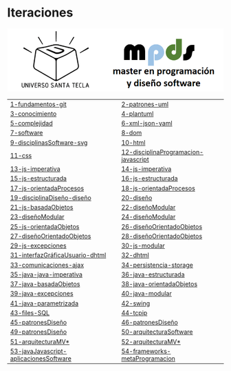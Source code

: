 # Iteraciones


![logo](images/logo.png "logo")

|    |    |
|----|----|
|[1-fundamentos-git](iteraciones/01-fundamentos-git.md) | [2-patrones-uml](iteraciones/02-patrones-uml.md) | 
|[3-conocimiento](iteraciones/03-conocimiento.md) | [4-plantuml](iteraciones/04-plantuml.md) |
|[5-complejidad](iteraciones/05-complejidad.md) | [6-xml-json-yaml](iteraciones/06-xml-json-yaml.md) | 
|[7-software](iteraciones/07-software.md) | [8-dom](iteraciones/08-dom-xPath-xmlSchema.md) |
|[9-disciplinasSoftware-svg](iteraciones/09-disciplinasSoftware-svg.md) | [10-html](iteraciones/10-html.md) |  
|[11-css](iteraciones/11-css.md) |[12-disciplinaProgramacion-javascript](iteraciones/12-disciplinasProgramacion-javascript.md)|
|[13-js-imperativa](iteraciones/13-programacionImperativa.md) | [14-js-imperativa](iteraciones/14-programacionImperativa.md) |  
|[15-js-estructurada](iteraciones/15-programacionEstructurada.md) | [16-js-estructurada](iteraciones/16-programacionEstructurada.md) |
|[17-js-orientadaProcesos](iteraciones/17-programacionOrientadaProcesos.md) | [18-js-orientadaProcesos](iteraciones/18-programacionOrientadaProcesos.md) | 
|[19-disciplinaDiseño-diseño](iteraciones/19-disciplinaDiseño-diseño.md) | [20-diseño](iteraciones/20-diseño.md) |
|[21-js-basadaObjetos](iteraciones/21-programacionBasadaObjetos.md) | [22-diseñoModular](iteraciones/22-diseñoModular.md) |  
|[23-diseñoModular](iteraciones/23-diseñoModular.md) |[24-diseñoModular](iteraciones/24-diseñoModular.md) |
|[25-js-orientadaObjetos](iteraciones/25-programacionOrientadaObjetos.md) |[26-diseñoOrientadoObjetos](iteraciones/26-diseñoOrientadoObjetos.md) |  
|[27-diseñoOrientadoObjetos](iteraciones/27-diseñoOrientadoObjetos.md) |[28-diseñoOrientadoObjetos](iteraciones/28-diseñoOrientadoObjetos.md) |
|[29-js-excepciones](iteraciones/29-programacionConExcepciones.md) |[30-js-modular](iteraciones/30-programacionModular.md) | 
|[31-interfazGráficaUsuario-dhtml](iteraciones/31-programacionConInterfazGráficaUsuario-dhtml.md) | [32-dhtml](iteraciones/32-dhtml.md) |
|[33-comunicaciones-ajax](iteraciones/33-prorgamacionConComunicaciones-ajax.md) | [34-persistencia-storage](iteraciones/34-prorgamacionConPersistencia-storage.md) |  
|[35-java-java-imperativa](iteraciones/35-java-programacionImperativa.md) |[36-java-estructurada](iteraciones/36-programacionEstructurada.md) |
|[37-java-basadaObjetos](iteraciones/37-programacionBasadaObjetos.md) |[38-java-orientadaObjetos](iteraciones/38-programacionOrientadaObjetos.md) |  
|[39-java-excepciones](iteraciones/39-programacionConExcepciones.md) |[40-java-modular](iteraciones/40-programacionModular.md) |
|[41-java-parametrizada](iteraciones/41-programacionParametrizada.md) |[42-swing](iteraciones/42-swing.md) | 
|[43-files-SQL](iteraciones/43-files-SQL.md) |[44-tcpip](iteraciones/44-TCP-IP.md) |
|[45-patronesDiseño](iteraciones/45-patronesDeDiseño.md) |[46-patronesDiseño](iteraciones/46-patronesDeDiseño.md) |    |[47-patronesDiseño](iteraciones/47-patronesDeDiseño.md) |[48-patronesDiseño](iteraciones/48-patronesDeDiseño.md) |
|[49-patronesDiseño](iteraciones/49-patronesDeDiseño.md) |[50-arquitecturaSoftware](iteraciones/50-arquitecturaSoftware.md) |  
|[51-arquitecturaMV*](iteraciones/51-arquitecturaMV.md) |[52-arquitecturaMV*](iteraciones/52-arquitecturaMV.md) |
|[53-javaJavascript-aplicacionesSoftware](iteraciones/53-javaJavascript-aplicacionesSoftware.md) | [54-frameworks-metaProgramacion](iteraciones/54-frameworksLibrerías-metaProgramacion.md) | 









